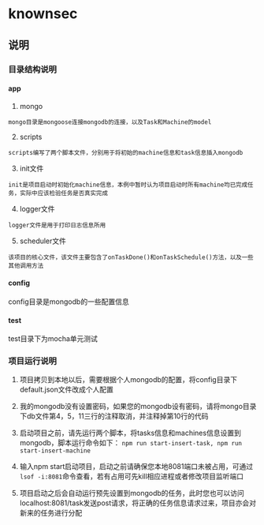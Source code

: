 # knownsec

## 说明

### 目录结构说明

#### app

  1. mongo

    mongo目录是mongoose连接mongodb的连接，以及Task和Machine的model
  2. scripts

    scripts编写了两个脚本文件，分别用于将初始的machine信息和task信息插入mongodb
  3. init文件

    init是项目启动时初始化machine信息，本例中暂时认为项目启动时所有machine均已完成任务，实际中应该检验任务是否真实完成
  4. logger文件

    logger文件是用于打印日志信息所用
  5. scheduler文件

    该项目的核心文件，该文件主要包含了onTaskDone()和onTaskSchedule()方法，以及一些其他调用方法

#### config

  config目录是mongodb的一些配置信息

#### test

  test目录下为mocha单元测试

### 项目运行说明

  1. 项目拷贝到本地以后，需要根据个人mongodb的配置，将config目录下default.json文件改成个人配置

  2. 我的mongodb没有设置密码，如果您的mongodb设有密码，请将mongo目录下db文件第4，5，11三行的注释取消，并注释掉第10行的代码

  3. 启动项目之前，请先运行两个脚本，将tasks信息和machines信息设置到mongodb，脚本运行命令如下：
    ```
      npm run start-insert-task,
      npm run start-insert-machine
    ```

  4. 输入npm start启动项目，启动之前请确保您本地8081端口未被占用，可通过`lsof -i:8081`命令查看，若有占用可先kill相应进程或者修改项目监听端口

  5. 项目启动之后会自动运行预先设置到mongodb的任务，此时您也可以访问localhost:8081/task发送post请求，将正确的任务信息请求过来，项目亦会对新来的任务进行分配
